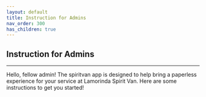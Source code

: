 ```yaml
---
layout: default
title: Instruction for Admins
nav_order: 300
has_children: true
---
```


## Instruction for Admins

---

Hello, fellow admin! The spiritvan app is designed to help bring a paperless experience for your service at Lamorinda Spirit Van. Here are some instructions to get you started!
